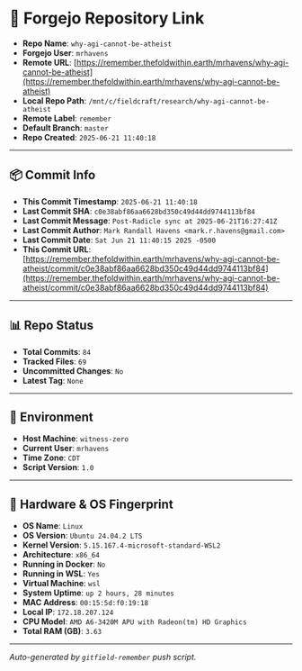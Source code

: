 # 🔗 Forgejo Repository Link

- **Repo Name**: `why-agi-cannot-be-atheist`
- **Forgejo User**: `mrhavens`
- **Remote URL**: [https://remember.thefoldwithin.earth/mrhavens/why-agi-cannot-be-atheist](https://remember.thefoldwithin.earth/mrhavens/why-agi-cannot-be-atheist)
- **Local Repo Path**: `/mnt/c/fieldcraft/research/why-agi-cannot-be-atheist`
- **Remote Label**: `remember`
- **Default Branch**: `master`
- **Repo Created**: `2025-06-21 11:40:18`

---

## 📦 Commit Info

- **This Commit Timestamp**: `2025-06-21 11:40:18`
- **Last Commit SHA**: `c0e38abf86aa6628bd350c49d44dd9744113bf84`
- **Last Commit Message**: `Post-Radicle sync at 2025-06-21T16:27:41Z`
- **Last Commit Author**: `Mark Randall Havens <mark.r.havens@gmail.com>`
- **Last Commit Date**: `Sat Jun 21 11:40:15 2025 -0500`
- **This Commit URL**: [https://remember.thefoldwithin.earth/mrhavens/why-agi-cannot-be-atheist/commit/c0e38abf86aa6628bd350c49d44dd9744113bf84](https://remember.thefoldwithin.earth/mrhavens/why-agi-cannot-be-atheist/commit/c0e38abf86aa6628bd350c49d44dd9744113bf84)

---

## 📊 Repo Status

- **Total Commits**: `84`
- **Tracked Files**: `69`
- **Uncommitted Changes**: `No`
- **Latest Tag**: `None`

---

## 🧭 Environment

- **Host Machine**: `witness-zero`
- **Current User**: `mrhavens`
- **Time Zone**: `CDT`
- **Script Version**: `1.0`

---

## 🧬 Hardware & OS Fingerprint

- **OS Name**: `Linux`
- **OS Version**: `Ubuntu 24.04.2 LTS`
- **Kernel Version**: `5.15.167.4-microsoft-standard-WSL2`
- **Architecture**: `x86_64`
- **Running in Docker**: `No`
- **Running in WSL**: `Yes`
- **Virtual Machine**: `wsl`
- **System Uptime**: `up 2 hours, 28 minutes`
- **MAC Address**: `00:15:5d:f0:19:18`
- **Local IP**: `172.18.207.124`
- **CPU Model**: `AMD A6-3420M APU with Radeon(tm) HD Graphics`
- **Total RAM (GB)**: `3.63`

---

_Auto-generated by `gitfield-remember` push script._
